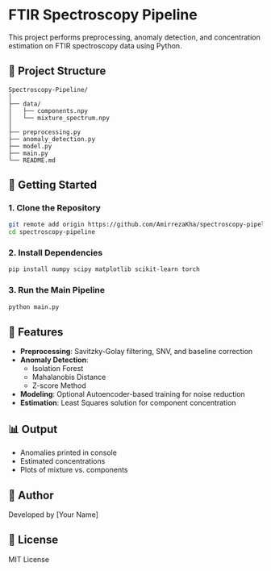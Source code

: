 # FTIR Spectroscopy Pipeline

This project performs preprocessing, anomaly detection, and concentration estimation on FTIR spectroscopy data using Python.

## 📁 Project Structure

```
Spectroscopy-Pipeline/
│
├── data/
│   ├── components.npy
│   └── mixture_spectrum.npy
│
├── preprocessing.py
├── anomaly_detection.py
├── model.py
├── main.py
└── README.md
```

## 🚀 Getting Started

### 1. Clone the Repository

```bash
git remote add origin https://github.com/AmirrezaKha/spectroscopy-pipeline.git
cd spectroscopy-pipeline
```

### 2. Install Dependencies

```bash
pip install numpy scipy matplotlib scikit-learn torch
```

### 3. Run the Main Pipeline

```bash
python main.py
```

## 🧪 Features

- **Preprocessing**: Savitzky-Golay filtering, SNV, and baseline correction
- **Anomaly Detection**:
  - Isolation Forest
  - Mahalanobis Distance
  - Z-score Method
- **Modeling**: Optional Autoencoder-based training for noise reduction
- **Estimation**: Least Squares solution for component concentration

## 📊 Output

- Anomalies printed in console
- Estimated concentrations
- Plots of mixture vs. components

## 🧠 Author

Developed by [Your Name]

## 📄 License

MIT License
